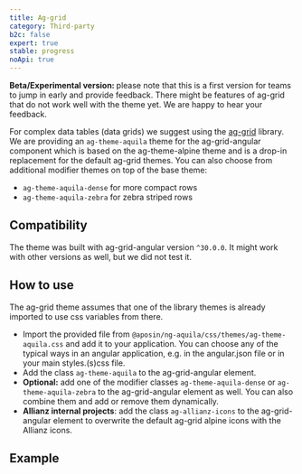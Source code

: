 ```yaml
---
title: Ag-grid
category: Third-party
b2c: false
expert: true
stable: progress
noApi: true
---
```


<div class="docs-deprecation-warning">
    <strong>Beta/Experimental version: </strong> please note that this is a first version for teams to jump  in early and provide feedback.
    There might be features of ag-grid that do not work well with the theme yet. We are happy to hear your feedback.
</div>

For complex data tables (data grids) we suggest using the [ag-grid](https://www.ag-grid.com/) library. We are providing an `ag-theme-aquila` theme for the ag-grid-angular component which is based on the ag-theme-alpine theme and is a drop-in replacement for the default ag-grid themes. You can also choose from additional modifier themes on top of the base theme:
- `ag-theme-aquila-dense` for more compact rows
- `ag-theme-aquila-zebra` for zebra striped rows

## Compatibility
The theme was built with ag-grid-angular version `^30.0.0`. It might work with other versions as well, but we did not test it.

## How to use
The ag-grid theme assumes that one of the library themes is already imported to use css variables from there.

- Import the provided file from `@aposin/ng-aquila/css/themes/ag-theme-aquila.css` and add it to your application. You can choose any of the typical ways in an angular application, e.g. in the angular.json file or in your main styles.(s)css file.
- Add the class `ag-theme-aquila` to the ag-grid-angular element.
- **Optional:** add one of the modifier classes `ag-theme-aquila-dense` or `ag-theme-aquila-zebra` to the ag-grid-angular element as well. You can also combine them and add or remove them dynamically.
- **Allianz internal projects**: add the class `ag-allianz-icons` to the ag-grid-angular element to overwrite the default ag-grid alpine icons with the Allianz icons.

## Example

<div class="docs-public">
<!-- example(ag-grid-opensource) -->
</div>

<div class="docs-private">
<!-- example(ag-grid) -->
</div>
